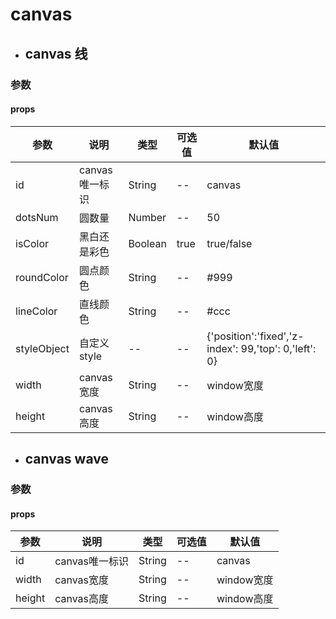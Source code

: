 # canvas


- ## canvas 线
<div class="demo-block">
  <canvas-line id="canvasLine" :width="750" :height="300" :styleObject="{}" :is-color="true"></canvas-line>
</div>

  ### 参数

  ####  props
| 参数 | 说明 | 类型 | 可选值 | 默认值 |
| --- |---|--- |--- |--- |
| id | canvas唯一标识 | String | --  | canvas |
| dotsNum | 圆数量 | Number | --  | 50 |
| isColor| 黑白还是彩色 | Boolean | true | true/false |
| roundColor | 圆点颜色 | String | -- | #999 |
| lineColor | 直线颜色 | String | -- | #ccc |
| styleObject | 自定义style | -- | -- | {'position':'fixed','z-index': 99,'top': 0,'left': 0} |
| width | canvas宽度 | String | -- | window宽度 |
| height | canvas高度 | String | -- | window高度 |

- ## canvas wave
<div class="demo-block">
  <canvas-wave id="canvasWave" :width="750" :height="300" :is-color="true"></canvas-wave>
</div>

  ### 参数

  ####  props
| 参数 | 说明 | 类型 | 可选值 | 默认值 |
| --- |---|--- |--- |--- |
| id | canvas唯一标识 | String | --  | canvas |
| width | canvas宽度 | String | -- | window宽度 |
| height | canvas高度 | String | -- | window高度 |

